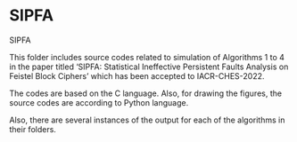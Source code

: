 # SIPFA


SIPFA

This folder includes source codes related to simulation of Algorithms 1 to 4 in the paper titled ‘SIPFA: Statistical Ineffective Persistent Faults Analysis on Feistel Block Ciphers’ which has been accepted to IACR-CHES-2022.

The codes are based on the C language. Also, for drawing the figures, the source codes are according to Python language.

Also, there are several instances of the output for each of the algorithms in their folders.
